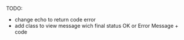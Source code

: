 TODO:
- change echo  to return code error
- add class to view message wich final status OK or Error Message + code
